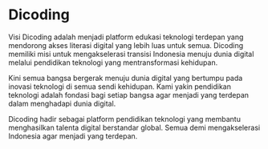 # Dicoding

Visi Dicoding adalah menjadi platform edukasi teknologi terdepan yang mendorong akses literasi digital yang lebih luas untuk semua. Dicoding memiliki misi untuk mengakselerasi transisi Indonesia menuju dunia digital melalui pendidikan teknologi yang mentransformasi kehidupan.

Kini semua bangsa bergerak menuju dunia digital yang bertumpu pada inovasi teknologi di semua sendi kehidupan. Kami yakin pendidikan teknologi adalah fondasi bagi setiap bangsa agar menjadi yang terdepan dalam menghadapi dunia digital.

Dicoding hadir sebagai platform pendidikan teknologi yang membantu menghasilkan talenta digital berstandar global. Semua demi mengakselerasi Indonesia agar menjadi yang terdepan.
